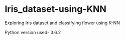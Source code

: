 # Iris_dataset-using-KNN
Exploring Iris dataset and classifying flower using K-NN

Python version used-
3.6.2

